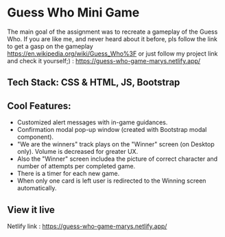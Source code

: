 # Guess Who Mini Game

The main goal of the assignment was to recreate a gameplay of the Guess Who.
If you are like me, and never heard about it before, pls follow the link to get a gasp on the gameplay https://en.wikipedia.org/wiki/Guess_Who%3F or just follow my project link and check it yourself;) : https://guess-who-game-marys.netlify.app/

## Tech Stack: CSS & HTML, JS, Bootstrap

## Cool Features:

- Customized alert messages with in-game guidances.
- Confirmation modal pop-up window (created with Bootstrap modal component).
- "We are the winners" track plays on the "Winner" screen (on Desktop only). Volume is decreased for greater UX.
- Also the "Winner" screen includea the picture of correct character and number of attempts per completed game.
- There is a timer for each new game.
- When only one card is left user is redirected to the Winning screen automatically.

## View it live

Netlify link : https://guess-who-game-marys.netlify.app/

